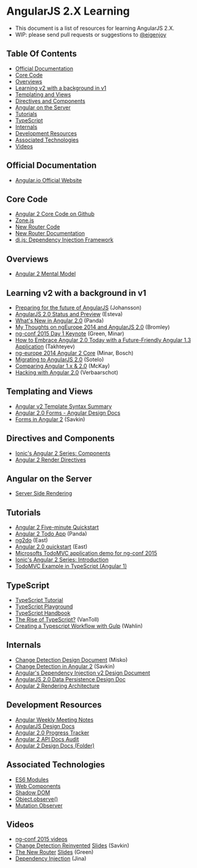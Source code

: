 AngularJS 2.X Learning
======================

* This document is a list of resources for learning AngularJS 2.X.
* WIP: please send pull requests or suggestions to [@eigenjoy](https://twitter.com/eigenjoy)

## Table Of Contents
* [Official Documentation](#official-documentation)
* [Core Code](#core-code)
* [Overviews](#overviews)
* [Learning v2 with a background in v1](#learning-v2-with-a-background-in-v1)
* [Templating and Views](#templating-and-views)
* [Directives and Components](#directives-and-components)
* [Angular on the Server](#angular-on-the-server)
* [Tutorials](#tutorials)
* [TypeScript](#typescript)
* [Internals](#internals)
* [Development Resources](#development-resources)
* [Associated Technologies](#associated-technologies)
* [Videos](#videos)

## Official Documentation
* [Angular.io Official Website](https://angular.io/)

## Core Code
* [Angular 2 Core Code on Github](https://github.com/angular/angular)
* [Zone.js](https://github.com/angular/zone.js)
* [New Router Code](https://github.com/angular/router)
* [New Router Documentation](https://angular.github.io/router/)
* [di.js: Dependency Injection Framework](https://github.com/angular/di.js)

## Overviews
* [Angular 2 Mental Model](https://docs.google.com/document/d/1f-xlfLRG4q9whXhnR2wgCQkb64CdWzW9I_sKKyNbbak/edit#heading=h.xgjl2srtytjt)

## Learning v2 with a background in v1
* [Preparing for the future of AngularJS](https://www.airpair.com/angularjs/posts/preparing-for-the-future-of-angularjs) (Johansson)
* [AngularJS 2.0 Status and Preview](http://ng-learn.org/2014/03/AngularJS-2-Status-Preview/) (Esteva)
* [What's New in Angular 2.0](http://www.sitepoint.com/whats-new-in-angularjs-2/) (Panda)
* [My Thoughts on ngEurope 2014 and AngularJS 2.0](http://www.michaelbromley.co.uk/blog/267/my-thoughts-on-ngeurope-2014-and-angularjs-2-0) (Bromley)
* [ng-conf 2015 Day 1 Keynote](https://docs.google.com/presentation/d/1d03YJ1gKhMZkV-87m9lsS_gnXASVDdSfYvuvzHIro6g/pub?start=false&loop=false&delayms=3000&slide=id.p) (Green, Minar)
* [How to Embrace Angular 2.0 Today with a Future-Friendly Angular 1.3 Application](http://rangle.io/blog/how-to-embrace-angular-2-today-with-future-friendly-angular-1-3/) (Takhteyev)
* [ng-europe 2014 Angular 2 Core](https://docs.google.com/presentation/d/1XQP0_NTzCUcFweauLlkZpbbhNVYbYy156oD--KLmXsk/preview?sle=true&slide=id.p) (Minar, Bosch)
* [Migrating to AngularJS 2.0](http://paislee.io/migrating-to-angularjs-2-0/) (Sotelo)
* [Comparing Angular 1.x & 2.0](http://shmck.com/comparing-angular-1-x-2-0/) (McKay)
* [Hacking with Angular 2.0](http://voorhoede.nl/blog/hacking-with-angular-2-0/) (Verbaarschot)

## Templating and Views
* [Angular v2 Template Syntax Summary](https://docs.google.com/document/d/1hymWCAhCYDWH2yHVmS4_Ep2puPyYoFVHtX01MHEA7M8/edit#heading=h.xgjl2srtytjt)
* [Angular 2.0 Forms - Angular Design Docs](https://docs.google.com/document/d/1US9h0ORqBltl71TlEU6s76ix8SUnOLE2jabHVg9xxEA/edit#heading=h.oisbys59gdxa)
* [Forms in Angular 2](http://angularjs.blogspot.com/2015/03/forms-in-angular-2.html) (Savkin)

## Directives and Components
* [Ionic's Angular 2 Series: Components](http://blog.ionic.io/angular-2-series-components/)
* [Angular 2 Render Directives](https://docs.google.com/document/d/1SZBo9pzjt6RHoxQQ7F_IYvOv-CSC4v0r1rbCkSJYy_U/edit#heading=h.u4b60yc91a2t)

## Angular on the Server
* [Server Side Rendering](https://docs.google.com/document/d/1q6g9UlmEZDXgrkY88AJZ6MUrUxcnwhBGS0EXbVlYicY/edit)

## Tutorials
* [Angular 2 Five-minute Quickstart](https://angular.io/docs/js/latest/quickstart.html)
* [Angular 2 Todo App](http://www.htmlxprs.com/post/54/creating-a-super-simple-todo-app-using-angular-2-tutorial) (Panda)
* [ng2do](https://github.com/davideast/ng2do) (East)
* [Angular 2.0 quickstart](https://github.com/angular/quickstart) (East)
* [Microsofts TodoMVC application demo for ng-conf 2015](https://github.com/Microsoft/ngconf2015demo) 
* [Ionic's Angular 2 Series: Introduction](http://blog.ionic.io/angular-2-series-introduction/)
* [TodoMVC Example in TypeScript (Angular 1)](https://github.com/tastejs/todomvc/tree/gh-pages/examples/typescript-angular)

## TypeScript
* [TypeScript Tutorial](http://www.typescriptlang.org/Tutorial)
* [TypeScript Playground](http://www.typescriptlang.org/Playground)
* [TypeScript Handbook](http://www.typescriptlang.org/Handbook)
* [The Rise of TypeScript?](http://developer.telerik.com/featured/the-rise-of-typescript/) (VanToll)
* [Creating a Typescript Workflow with Gulp](http://weblogs.asp.net/dwahlin/creating-a-typescript-workflow-with-gulp) (Wahlin)

## Internals
* [Change Detection Design Document](https://docs.google.com/document/d/10W46qDNO8Dl0Uye3QX0oUDPYAwaPl0qNy73TVLjd1WI/edit) (Misko)
* [Change Detection in Angular 2](http://victorsavkin.com/post/110170125256/change-detection-in-angular-2) (Savkin)
* [Angular's Dependency Injection v2 Design Document](https://docs.google.com/document/d/1fTR4TcTGbmExa5w2SRNAkM1fsB9kYeOvfuiI99FgR24/edit#heading=h.2e8op9ntdrm0)
* [AngularJS 2.0 Data Persistence Design Doc](https://docs.google.com/document/d/1DMacL7iwjSMPP0ytZfugpU4v0PWUK0BT6lhyaVEmlBQ/edit)
* [Angular 2 Rendering Architecture](https://docs.google.com/document/d/1M9FmT05Q6qpsjgvH1XvCm840yn2eWEg0PMskSQz7k4E/edit#heading=h.nhg64961z5gu)

## Development Resources
* [Angular Weekly Meeting Notes](https://docs.google.com/document/d/150lerb1LmNLuau_a_EznPV1I1UHMTbEl61t4hZ7ZpS0/edit)
* [AngularJS Design Docs](https://drive.google.com/drive/folders/0BxgtL8yFJbacUnUxc3l5aTZrbVk)
* [Angular 2.0 Progress Tracker](https://docs.google.com/spreadsheet/ccc?key=0AhgtL8yFJbacdEFmaUxJaEI0VVlPZDV5VE1Cd0wyTnc&usp=drive_web#gid=0)
* [Angular 2 API Docs Audit](https://docs.google.com/spreadsheets/d/1vzW_I3FuP8jHE5n2i7sFWQD9VII8vR6o7khg2p_c7ho/edit#gid=0)
* [Angular 2 Design Docs (Folder)](https://drive.google.com/drive/folders/0B7Ovm8bUYiUDR29iSkEyMk5pVUk)

## Associated Technologies
* [ES6 Modules](https://developer.mozilla.org/en-US/docs/Web/JavaScript/New_in_JavaScript/ECMAScript_6_support_in_Mozilla)
* [Web Components](http://webcomponents.org/)
* [Shadow DOM](http://www.w3.org/TR/shadow-dom/)
* [Object.observe()](http://www.html5rocks.com/en/tutorials/es7/observe/)
* [Mutation Observer](https://developer.mozilla.org/en/docs/Web/API/MutationObserver)

## Videos
* [ng-conf 2015 videos](http://www.ng-conf.org/)
* [Change Detection Reinvented](https://www.youtube.com/watch?v=jvKGQSFQf10&list=PLOETEcp3DkCoNnlhE-7fovYvqwVPrRiY7) [Slides](https://docs.google.com/presentation/d/12Y7FD_HJDCYSgj3Bvcd8FXH9y6UI9VfV5tsXPDiW2DE/edit#slide=id.g7a0f6ac65_2_0) (Savkin)
* [The New Router](https://www.youtube.com/watch?v=vecg70fPDFw&list=PLOETEcp3DkCoNnlhE-7fovYvqwVPrRiY7) [Slides](https://docs.google.com/presentation/d/1UtlOESedCKC1bHnx0F0w8LzFzVh4BOMr9g6GfCSR-Lw/edit) (Green)
* [Dependency Injection](https://www.youtube.com/watch?v=_OGGsf1ZXMs) (Jina)

